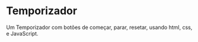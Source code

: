 # Temporizador

Um Temporizador com botões de começar, parar, resetar, usando html, css, e JavaScript.
